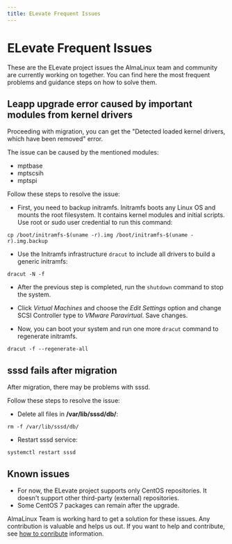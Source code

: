 ```yaml
---
title: ELevate Frequent Issues
---
```


# ELevate Frequent Issues

These are the ELevate project issues the AlmaLinux team and community are currently working on together. You can find here the most frequent problems and guidance steps on how to solve them.

## Leapp upgrade error caused by important modules from kernel drivers

Proceeding with migration, you can get the "Detected loaded kernel drivers, which have been removed" error. 

The issue can be caused by the mentioned modules: 
* mptbase
* mptscsih 
* mptspi

Follow these steps to resolve the issue:

* First, you need to backup initramfs. Initramfs boots any Linux OS and mounts the root filesystem. It contains kernel modules and initial scripts. Use root or sudo user credential to run this command:

```
cp /boot/initramfs-$(uname -r).img /boot/initramfs-$(uname -r).img.backup
```

* Use the Initramfs infrastructure `dracut` to include all drivers to build a generic initramfs:

```
dracut -N -f
```

* After the previous step is completed, run the `shutdown` command to stop the system. 

* Click *Virtual Machines* and choose the *Edit Settings* option and change SCSI Controller type to *VMware Paravirtual*. Save changes.

* Now, you can boot your system and run one more `dracut` command to regenerate initramfs. 

```
dracut -f --regenerate-all
```

## sssd fails after migration

After migration, there may be problems with sssd.

Follow these steps to resolve the issue:

* Delete all files in **/var/lib/sssd/db/**:

```
rm -f /var/lib/sssd/db/
```

* Restart sssd service: 

```
systemctl restart sssd
```

## Known issues 

* For now, the ELevate project supports only CentOS repositories. It doesn't support other third-party (external) repositories.
* Some CentOS 7 packages can remain after the upgrade.

AlmaLinux Team is working hard to get a solution for these issues. Any contribution is valuable and helps us out. If you want to help and contribute, see [how to conribute](/elevate/#how-to-contribute) information. 

